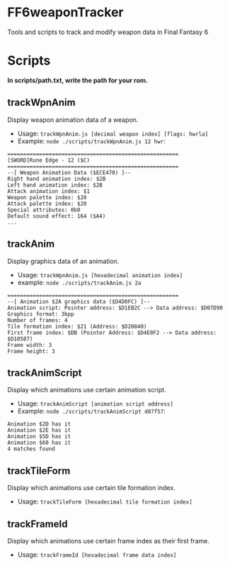 # FF6weaponTracker
Tools and scripts to track and modify weapon data in Final Fantasy 6

# Scripts
**In **scripts/path.txt**, write the path for your rom.**

## trackWpnAnim
Display weapon animation data of a weapon.
- Usage: ```trackWpnAnim.js [decimal weapon index] [flags: hwrla]```
- Example: ```node ./scripts/trackWpnAnim.js 12 hwr```:
```
======================================================
[SWORD]Rune Edge - 12 ($C)
======================================================
--[ Weapon Animation Data ($ECE470) ]--
Right hand animation index: $2B
Left hand animation index: $2B
Attack animation index: $1
Weapon palette index: $20
Attack palette index: $20
Special attributes: 0b0
Default sound effect: 164 ($A4)
...
```

## trackAnim
Display graphics data of an animation.
- Usage: ```trackWpnAnim.js [hexadecimal animation index]```
- example: ```node ./scripts/trackAnim.js 2a```
```
======================================================
--[ Animation $2A graphics data ($D4D0FC) ]--
Animation script: Pointer address: $D1EB2C --> Data address: $D07D90
Graphics format: 3bpp
Number of frames: 4
Tile formation index: $21 (Address: $D20840)
First frame index: $DB (Pointer Address: $D4E0F2 --> Data address: $D10587)
Frame width: 3
Frame height: 3
```

## trackAnimScript
Display which animations use certain animation script.
- Usage: ```trackAnimScript [animation script address]```
- Example: ```node ./scripts/trackAnimScript d07f57```:
```
Animation $2D has it
Animation $2E has it
Animation $5D has it
Animation $60 has it
4 matches found
```

## trackTileForm
Display which animations use certain tile formation index.
- Usage: ```trackTileForm [hexadecimal tile formation index]```

## trackFrameId
Display which animations use certain frame index as their first frame.
- Usage: ```trackFrameId [hexadecimal frame data index]```

